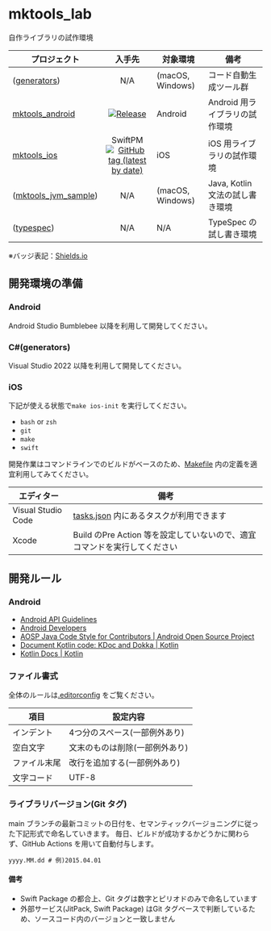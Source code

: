 # mktools_lab
自作ライブラリの試作環境

プロジェクト | 入手先 | 対象環境 | 備考
--- | :---: | --- | ---
([generators](./generators/)) | N/A | (macOS, Windows) | コード自動生成ツール群
[mktools_android](./android/) | [![Release](https://jitpack.io/v/tshion/mktools_lab.svg)](https://jitpack.io/#tshion/mktools_lab) | Android | Android 用ライブラリの試作環境
[mktools_ios](./ios/) | SwiftPM<br />[![GitHub tag (latest by date)](https://img.shields.io/github/v/tag/tshion/mktools_lab)](https://github.com/tshion/mktools_lab/tags) | iOS | iOS 用ライブラリの試作環境
([mktools_jvm_sample](./jvm_sample/)) | N/A | (macOS, Windows) | Java, Kotlin 文法の試し書き環境
([typespec](./typespec/)) | N/A | N/A | TypeSpec の試し書き環境

※バッジ表記：[Shields.io](https://shields.io/)


## 開発環境の準備
### Android
Android Studio Bumblebee 以降を利用して開発してください。

### C#(generators)
Visual Studio 2022 以降を利用して開発してください。

### iOS
下記が使える状態で```make ios-init``` を実行してください。

* ```bash``` or ```zsh```
* ```git```
* ```make```
* ```swift```

開発作業はコマンドラインでのビルドがベースのため、[Makefile](./Makefile) 内の定義を適宜利用してみてください。

エディター | 備考
--- | ---
Visual Studio Code | [tasks.json](./.vscode/tasks.json) 内にあるタスクが利用できます
Xcode | Build のPre Action 等を設定していないので、適宜コマンドを実行してください


## 開発ルール
### Android
* [Android API Guidelines](https://android.googlesource.com/platform/developers/docs/+/refs/heads/master/api-guidelines/index.md)
* [Android Developers](https://developer.android.com/)
* [AOSP Java Code Style for Contributors | Android Open Source Project](https://source.android.com/setup/contribute/code-style)
* [Document Kotlin code: KDoc and Dokka | Kotlin](https://kotlinlang.org/docs/kotlin-doc.html)
* [Kotlin Docs | Kotlin](https://kotlinlang.org/docs/home.html)

### ファイル書式
全体のルールは[.editorconfig](./.editorconfig) をご覧ください。

項目 | 設定内容
--- | ---
インデント | 4つ分のスペース(一部例外あり)
空白文字 | 文末のものは削除(一部例外あり)
ファイル末尾 | 改行を追加する(一部例外あり)
文字コード | UTF-8

### ライブラリバージョン(Git タグ)
main ブランチの最新コミットの日付を、セマンティックバージョニングに従った下記形式で命名していきます。
毎日、ビルドが成功するかどうかに関わらず、GitHub Actions を用いて自動付与します。

```
yyyy.MM.dd # 例)2015.04.01
```

#### 備考
* Swift Package の都合上、Git タグは数字とピリオドのみで命名しています
* 外部サービス(JitPack, Swift Package) はGit タグベースで判断しているため、ソースコード内のバージョンと一致しません
